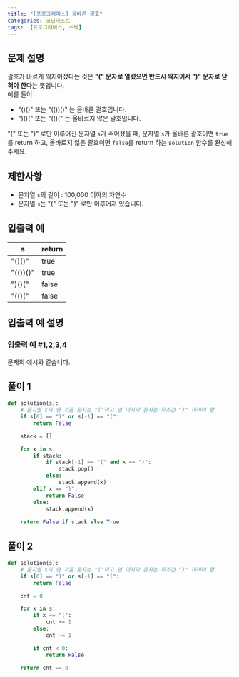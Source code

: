 ```yaml
---
title: "[프로그래머스] 올바른 괄호"
categories: 코딩테스트
tags:  [프로그래머스, 스택]
---
```


## 문제 설명

괄호가 바르게 짝지어졌다는 것은 **"(" 문자로 열렸으면 반드시 짝지어서 ")" 문자로 닫혀야 한다**는 뜻입니다.  
예를 들어

- "()()" 또는 "(())()" 는 올바른 괄호입니다.
- ")()(" 또는 "(()(" 는 올바르지 않은 괄호입니다.

"(" 또는 ")" 로만 이루어진 문자열 `s`가 주어졌을 때, 문자열 `s`가 올바른 괄호이면 `true`를 return 하고, 올바르지 않은 괄호이면 `false`를 return 하는 `solution` 함수를 완성해 주세요.

## 제한사항

- 문자열 `s`의 길이 : 100,000 이하의 자연수
- 문자열 `s`는 "(" 또는 ")" 로만 이루어져 있습니다.

## 입출력 예

|s|return|
|-|------|
|"()()"|true|
|"(())()"|true|
|")()("|false|
|"(()("|false|

## 입출력 예 설명

### 입출력 예 #1,2,3,4

문제의 예시와 같습니다.

## 풀이 1

```python
def solution(s):
    # 문자열 s의 맨 처음 문자는 "("이고 맨 마지막 문자는 무조건 ")" 이어야 함
    if s[0] == ")" or s[-1] == "(":
        return False

    stack = []

    for x in s:
        if stack:
            if stack[-1] == "(" and x == ")":
                stack.pop()
            else:
                stack.append(x)
        elif x == ")":
            return False
        else:
            stack.append(x)
    
    return False if stack else True
```

## 풀이 2

```python
def solution(s):
    # 문자열 s의 맨 처음 문자는 "("이고 맨 마지막 문자는 무조건 ")" 이어야 함
    if s[0] == ")" or s[-1] == "(":
        return False

    cnt = 0

    for x in s:
        if x == "(":
            cnt += 1
        else:
            cnt -= 1

        if cnt < 0:
            return False

    return cnt == 0
```

